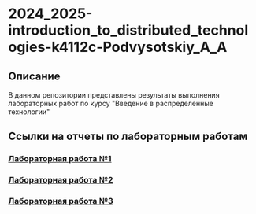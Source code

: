 # 2024_2025-introduction_to_distributed_technologies-k4112c-Podvysotskiy_A_A

## Описание
В данном репозитории представлены результаты выполнения лабораторных работ по курсу "Введение в распределенные технологии"

## Ссылки на отчеты по лабораторным работам

### [Лабораторная работа №1](lab1/report.md)

### [Лабораторная работа №2](lab2/report.md)

### [Лабораторная работа №3](lab3/report.md)